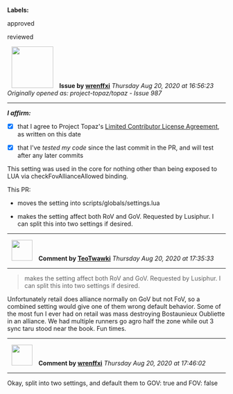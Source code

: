 **Labels:**

approved

reviewed



<a href="https://github.com/wrenffxi"><img src="https://avatars1.githubusercontent.com/u/21246949?v=4" width="96" height="96" hspace="10"></img></a> **Issue by [wrenffxi](https://github.com/wrenffxi)**
_Thursday Aug 20, 2020 at 16:56:23_
_Originally opened as: project-topaz/topaz - Issue 987_

----

<!-- place 'x' mark between square [] brackets to affirm: -->
**_I affirm:_**
- [x] that I agree to Project Topaz's [Limited Contributor License Agreement](http://project-topaz.com/blob/release/CONTRIBUTOR_AGREEMENT.md), as written on this date
- [x] that I've _tested my code_ since the last commit in the PR, and will test after any later commits

This setting was used in the core for nothing other than being exposed to LUA via checkFovAllianceAllowed binding.

This PR:

* moves the setting into scripts/globals/settings.lua
* makes the setting affect both RoV and GoV.  Requested by Lusiphur.  I can split this into two settings if desired.



----
<a href="https://github.com/TeoTwawki"><img src="https://avatars0.githubusercontent.com/u/6871475?v=4" width="48" height="48" hspace="10"></img></a> **Comment by [TeoTwawki](https://github.com/TeoTwawki)**
_Thursday Aug 20, 2020 at 17:35:33_

----

> makes the setting affect both RoV and GoV. Requested by Lusiphur. I can split this into two settings if desired.

Unfortunately retail does alliance normally on GoV but not FoV, so a combined setting would give one of them wrong default behavior. Some of the most fun I ever had on retail was mass destroying Bostaunieux Oubliette in an alliance. We had multiple runners go agro half the zone while out 3 sync taru stood near the book. Fun times.


----
<a href="https://github.com/wrenffxi"><img src="https://avatars1.githubusercontent.com/u/21246949?v=4" width="48" height="48" hspace="10"></img></a> **Comment by [wrenffxi](https://github.com/wrenffxi)**
_Thursday Aug 20, 2020 at 17:46:02_

----

Okay, split into two settings, and default them to GOV: true and FOV: false
